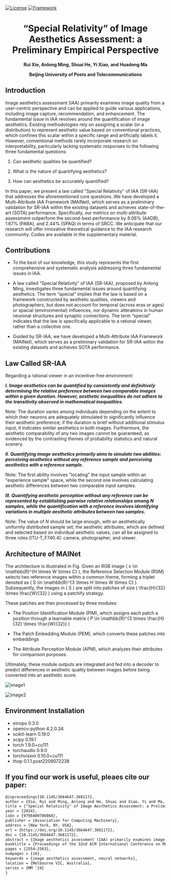 [![License](https://img.shields.io/badge/License-Apache%202.0-blue.svg)](https://opensource.org/licenses/Apache-2.0)
[![Framework](https://img.shields.io/badge/PyTorch-%23EE4C2C.svg?&logo=PyTorch&logoColor=white)](https://pytorch.org/)

<div align="center">
<h1>
<b>
“Special Relativity” of Image Aesthetics Assessment: a Preliminary Empirical Perspective
</b>
</h1>
<h4>
<b>
Rui Xie, Anlong Ming, Shuai He, Yi Xiao, and Huadong Ma
    
Beijing University of Posts and Telecommunications
</b>
</h4>
</div>

## Introduction

Image aesthetics assessment (IAA) primarily examines image quality from a user-centric perspective and can be applied to guide various applications, including image capture, recommendation, and enhancement. The fundamental issue in IAA revolves around the quantification of image aesthetics. Existing methodologies rely on assigning a scalar (or a distribution) to represent aesthetic value based on conventional practices, which confines this scalar within a specific range and artificially labels it. However, conventional methods rarely incorporate research on interpretability, particularly lacking systematic responses to the following three fundamental questions:

1. Can aesthetic qualities be quantified?

2. What is the nature of quantifying aesthetics?

3. How can aesthetics be accurately quantified?

In this paper, we present a law called "Special Relativity" of IAA (SR-IAA) that addresses the aforementioned core questions. We have developed a Multi-Attribute IAA Framework (MAINet), which serves as a preliminary validation for SR-IAA within the existing datasets and achieves state-of-the-art (SOTA) performance. Specifically, our metrics on multi-attribute assessment outperform the second-best performance by 8.06% (AADB), 1.67% (PARA), and 2.44% (SPAQ) in terms of SRCC. We anticipate that our research will offer innovative theoretical guidance to the IAA research community. Codes are available in the supplementary material.

##  Contributions

- To the best of our knowledge, this study represents the first comprehensive and systematic analysis addressing three fundamental issues in IAA. 

- A law called “Special Relativity” of IAA (SR-IAA), proposed by Anlong Ming,  investigates three fundamental issues around quantifying aesthetics. The term “special” implies that the law is based on a framework constructed by aesthetic qualities, viewers and photographers, but does not account for temporal (across eras or ages) or spacial (environmental) influences, nor dynamic alterations in human neuronal structures and synaptic connections.
The term “special” indicates that the law is specifically applicable to a rational viewer, rather than a collective one. 

- Guided by SR-IAA, we have developed a Multi-Attribute IAA Framework (MAINet), which serves as a preliminary validation for SR-IAA within the existing datasets and achieves SOTA performance.

## Law Called SR-IAA

Regarding a rational viewer in an incentive-free environment:

**_I. Image aesthetics can be quantified by consistently and definitively determining the relative preference between two comparable images within a given duration. However, aesthetic inequalities do not adhere to the transitivity observed in mathematical inequalities._**

Note: The duration varies among individuals depending on the extent to which their neurons are adequately stimulated to significantly influence their aesthetic preference; if the duration is brief without additional stimulus input, it indicates similar aesthetics in both images. Furthermore, the aesthetic comparability of any two images cannot be guaranteed, as evidenced by the contrasting themes of probability statistics and natural scenery.

**_II. Quantifying image aesthetics primarily aims to simulate two abilities: perceiving aesthetics without any reference sample and perceiving aesthetics with a reference sample._**

Note: The first ability involves "locating" the input sample within an "experience sample" space, while the second one involves calculating aesthetic differences between two comparable input samples.

**_III. Quantifying aesthetic perception without any reference can be represented by establishing pairwise relative relationships among N samples, while the quantification with a reference involves identifying variations in multiple aesthetic attributes between two samples._**

Note: The value of _N_ should be large enough, with an aesthetically uniformly distributed sample set; the aesthetic attributes, which are defined and selected based on individual aesthetic values, can all be assigned to three roles [ITU-T_F740.4]: camera, photographer, and viewer.

## Architecture of MAINet

The architecture is illustrated in Fig. Given an RGB image \( x \in \mathbb{R}^{H \times W \times C} \), the Reference Selection Module (RSM) selects two reference images within a common theme, forming a triplet denoted as \( S \in \mathbb{R}^{3 \times H \times W \times C} \). Subsequently, the images in \( S \) are split into patches of size \( \frac{H}{32} \times \frac{W}{32} \) using a patchify strategy.

These patches are then processed by three modules:

- The Position Identification Module (PIM), which assigns each patch a position through a learnable matrix \( P \in \mathbb{R}^{3 \times \frac{H}{32} \times \frac{W}{32}} \)

- The Patch Embedding Module (PEM), which converts these patches into embeddings

- The Attribute Perception Module (APM), which analyzes their attributes for comparison purposes.

Ultimately, these module outputs are integrated and fed into a decoder to predict differences in aesthetic quality between images before being converted into an aesthetic score.

![image1](https://github.com/user-attachments/assets/bfb2aa42-2b7b-4ebe-a0a5-8cf4c5d171df)

![image2](https://github.com/user-attachments/assets/24e8af4a-828d-4821-ad3a-ac98b50f3902)

## Environment Installation

- einops 0.3.0
- opencv-python 4.2.0.34
- scikit-learn 0.19.0
- scipy 0.19.1
- torch 1.9.0+cu111
- torchaudio 0.9.0
- torchvision 0.10.0+cu111
- thop 0.1.1.post2209072238

## If you find our work is useful, pleaes cite our paper:

```latex
@inproceedings{10.1145/3664647.3681172,
author = {Xie, Rui and Ming, Anlong and He, Shuai and Xiao, Yi and Ma, Huadong},
title = {"Special Relativity" of Image Aesthetics Assessment: a Preliminary Empirical Perspective},
year = {2024},
isbn = {9798400706868},
publisher = {Association for Computing Machinery},
address = {New York, NY, USA},
url = {https://doi.org/10.1145/3664647.3681172},
doi = {10.1145/3664647.3681172},
abstract = {Image aesthetics assessment (IAA) primarily examines image quality from a user-centric perspective and can be applied to guide various applications, including image capture, recommendation, and enhancement. The fundamental issue in IAA revolves around the quantification of image aesthetics. Existing methodologies rely on assigning a scalar (or a distribution) to represent aesthetic value based on conventional practices, which confines this scalar within a specific range and artificially labels it. However, conventional methods rarely incorporate research on interpretability, particularly lacking systematic responses to the following three fundamental questions: 1) Can aesthetic qualities be quantified? 2) What is the nature of quantifying aesthetics? 3) How can aesthetics be accurately quantified? In this paper, we present a law called "Special Relativity" of IAA (SR-IAA) that addresses the aforementioned core questions. We have developed a Multi-Attribute IAA Framework (MAINet), which serves as a preliminary validation for SR-IAA within the existing datasets and achieves state-of-the-art (SOTA) performance. Specifically, our metrics on multi-attribute assessment outperform the second-best performance by 8.06\% (AADB), 1.67\% (PARA), and 2.44\% (SPAQ) in terms of SRCC. We anticipate that our research will offer innovative theoretical guidance to the IAA research community. All resources are available here.},
booktitle = {Proceedings of the 32nd ACM International Conference on Multimedia},
pages = {2554–2563},
numpages = {10},
keywords = {image aesthetics assessment, neural networks},
location = {Melbourne VIC, Australia},
series = {MM '24}
}
```
